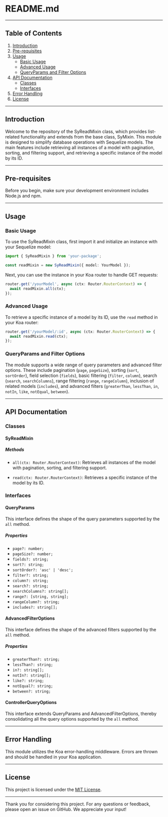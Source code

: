 # README.md

---

## Table of Contents

1. [Introduction](#introduction)
2. [Pre-requisites](#pre-requisites)
3. [Usage](#usage)
   - [Basic Usage](#basic-usage)
   - [Advanced Usage](#advanced-usage)
   - [QueryParams and Filter Options](#queryparams-and-filter-options)
4. [API Documentation](#api-documentation)
   - [Classes](#classes)
   - [Interfaces](#interfaces)
5. [Error Handling](#error-handling)
6. [License](#license)

---

## Introduction

Welcome to the repository of the SyReadMixin class, which provides list-related functionality and extends from the base class, SyMixin. This module is designed to simplify database operations with Sequelize models. The main features include retrieving all instances of a model with pagination, sorting, and filtering support, and retrieving a specific instance of the model by its ID.

---

## Pre-requisites

Before you begin, make sure your development environment includes Node.js and npm.

---

## Usage

### Basic Usage

To use the SyReadMixin class, first import it and initialize an instance with your Sequelize model:

```typescript
import { SyReadMixin } from 'your-package';

const readMixin = new SyReadMixin({ model: YourModel });
```

Next, you can use the instance in your Koa router to handle GET requests:

```typescript
router.get('/yourModel', async (ctx: Router.RouterContext) => {
  await readMixin.all(ctx);
});
```

### Advanced Usage

To retrieve a specific instance of a model by its ID, use the `read` method in your Koa router:

```typescript
router.get('/yourModel/:id', async (ctx: Router.RouterContext) => {
  await readMixin.read(ctx);
});
```

### QueryParams and Filter Options

The module supports a wide range of query parameters and advanced filter options. These include pagination (`page`, `pageSize`), sorting (`sort`, `sortOrder`), field selection (`fields`), basic filtering (`filter`, `column`), search (`search`, `searchColumns`), range filtering (`range`, `rangeColumn`), inclusion of related models (`includes`), and advanced filters (`greaterThan`, `lessThan`, `in`, `notIn`, `like`, `notEqual`, `between`).

---

## API Documentation

### Classes

#### SyReadMixin

##### Methods

- `all(ctx: Router.RouterContext)`: Retrieves all instances of the model with pagination, sorting, and filtering support.

- `read(ctx: Router.RouterContext)`: Retrieves a specific instance of the model by its ID.

### Interfaces

#### QueryParams

This interface defines the shape of the query parameters supported by the `all` method.

##### Properties

- `page?: number;`
- `pageSize?: number;`
- `fields?: string;`
- `sort?: string;`
- `sortOrder?: 'asc' | 'desc';`
- `filter?: string;`
- `column?: string;`
- `search?: string;`
- `searchColumns?: string[];`
- `range?: [string, string];`
- `rangeColumn?: string;`
- `includes?: string[];`

#### AdvancedFilterOptions

This interface defines the shape of the advanced filters supported by the `all` method.

##### Properties

- `greaterThan?: string;`
- `lessThan?: string;`
- `in?: string[];`
- `notIn?: string[];`
- `like?: string;`
- `notEqual?: string;`
- `between?: string;`

#### ControllerQueryOptions

This interface extends QueryParams and AdvancedFilterOptions, thereby consolidating all the query options supported by the `all` method.

---

## Error Handling

This module utilizes the Koa error-handling middleware. Errors are thrown and should be handled in your Koa application.

---

## License

This project is licensed under the [MIT License](LICENSE).

---

Thank you for considering this project. For any questions or feedback, please open an issue on GitHub. We appreciate your input!
